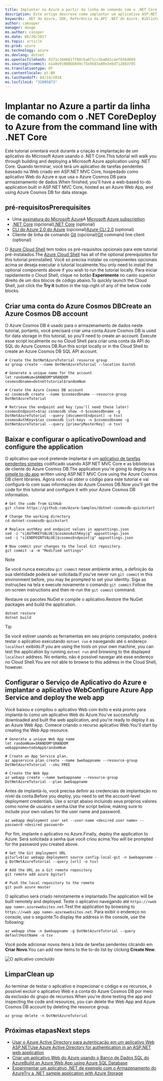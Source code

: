 ```yaml
---
title: Implantar no Azure a partir da linha de comando com o .NET Core
description: Este artigo descreve como implantar um aplicativo ASP.NET Core a um Serviço de Aplicativo do Azure usando as ferramentas de linha de comando.
keywords: .NET do Azure, SDK, Referência da API .NET do Azure, Biblioteca de classes .NET do Azure
author: camsoper
manager: douge
ms.author: casoper
ms.date: 06/20/2017
ms.topic: article
ms.prod: azure
ms.technology: azure
ms.devlang: dotnet
ms.openlocfilehash: 8371c304681ff88cba6f1cc3ba0d1caef836d609
ms.sourcegitcommit: e1a0e91988bb849c75e9583a80e3e6d712083785
ms.translationtype: HT
ms.contentlocale: pt-BR
ms.lasthandoff: 04/14/2018
ms.locfileid: "31005873"
---
```

# <a name="deploy-to-azure-from-the-command-line-with-net-core"></a><span data-ttu-id="f4627-104">Implantar no Azure a partir da linha de comando com o .NET Core</span><span class="sxs-lookup"><span data-stu-id="f4627-104">Deploy to Azure from the command line with .NET Core</span></span>

<span data-ttu-id="f4627-105">Este tutorial orientará você durante a criação e implantação de um aplicativo do Microsoft Azure usando o .NET Core.</span><span class="sxs-lookup"><span data-stu-id="f4627-105">This tutorial will walk you through building and deploying a Microsoft Azure application using .NET Core.</span></span>  <span data-ttu-id="f4627-106">Quando terminar, você terá um aplicativo de tarefas pendentes baseado na Web criado em ASP.NET MVC Core, hospedado como aplicativo Web do Azure e que usa o Azure Cosmos DB para armazenamento de dados.</span><span class="sxs-lookup"><span data-stu-id="f4627-106">When finished, you'll have a web-based to-do application built in ASP.NET MVC Core, hosted as an Azure Web App, and using Azure Cosmos DB for data storage.</span></span>

## <a name="prerequisites"></a><span data-ttu-id="f4627-107">pré-requisitos</span><span class="sxs-lookup"><span data-stu-id="f4627-107">Prerequisites</span></span>

* <span data-ttu-id="f4627-108">Uma [assinatura do Microsoft Azure](https://azure.microsoft.com/free/)</span><span class="sxs-lookup"><span data-stu-id="f4627-108">A [Microsoft Azure subscription](https://azure.microsoft.com/free/)</span></span>
* <span data-ttu-id="f4627-109">[.NET Core](https://www.microsoft.com/net/download/core) (opcional)</span><span class="sxs-lookup"><span data-stu-id="f4627-109">[.NET Core](https://www.microsoft.com/net/download/core) (optional)</span></span>
* <span data-ttu-id="f4627-110">[CLI do Azure 2.0 do Azure](/cli/azure/install-az-cli2) (opcional)</span><span class="sxs-lookup"><span data-stu-id="f4627-110">[Azure CLI 2.0](/cli/azure/install-az-cli2) (optional)</span></span>
* <span data-ttu-id="f4627-111">Cliente de linha de comando [Git](https://www.git-scm.com/) (opcional)</span><span class="sxs-lookup"><span data-stu-id="f4627-111">[Git](https://www.git-scm.com/) command line client (optional)</span></span>

<span data-ttu-id="f4627-112">O [Azure Cloud Shell](/azure/cloud-shell/) tem todos os pré-requisitos opcionais para este tutorial pré-instalados.</span><span class="sxs-lookup"><span data-stu-id="f4627-112">The [Azure Cloud Shell](/azure/cloud-shell/) has all of the optional prerequisites for this tutorial preinstalled.</span></span>  <span data-ttu-id="f4627-113">Você só precisa instalar os componentes opcionais acima se deseja executar o tutorial localmente.</span><span class="sxs-lookup"><span data-stu-id="f4627-113">You only need to install the optional components above if you wish to run the tutorial locally.</span></span>  <span data-ttu-id="f4627-114">Para iniciar rapidamente o Cloud Shell, clique no botão **Experimente** no canto superior direito de um dos blocos de código abaixo.</span><span class="sxs-lookup"><span data-stu-id="f4627-114">To quickly launch the Cloud Shell, just click the **Try it** button in the top-right of any of the below code blocks.</span></span>

## <a name="create-an-azure-cosmos-db-account"></a><span data-ttu-id="f4627-115">Criar uma conta do Azure Cosmos DB</span><span class="sxs-lookup"><span data-stu-id="f4627-115">Create an Azure Cosmos DB account</span></span>

<span data-ttu-id="f4627-116">O Azure Cosmos DB é usado para o armazenamento de dados neste tutorial, portanto, você precisará criar uma conta.</span><span class="sxs-lookup"><span data-stu-id="f4627-116">Azure Cosmos DB is used for data storage in this tutorial, so you'll need to create an account.</span></span>  <span data-ttu-id="f4627-117">Execute esse script localmente ou no Cloud Shell para criar uma conta da API do SQL do Azure Cosmos DB.</span><span class="sxs-lookup"><span data-stu-id="f4627-117">Run this script locally or in the Cloud Shell to create an Azure Cosmos DB SQL API account.</span></span>

```azurecli-interactive
# Create the DotNetAzureTutorial resource group
az group create --name DotNetAzureTutorial --location EastUS

# Generate a unique name for the account
let randomNum=$RANDOM*$RANDOM
cosmosdbname=dotnettutorial$randomNum

# Create the Azure Cosmos DB account
az cosmosdb create --name $cosmosdbname --resource-group DotNetAzureTutorial

# Retrieve the endpoint and key (you'll need these later)
cosmosEndpoint=$(az cosmosdb show -n $cosmosdbname -g DotNetAzureTutorial --query [documentEndpoint] -o tsv)
cosmosAuthKey=$(az cosmosdb list-keys -n $cosmosdbname -g DotNetAzureTutorial --query [primaryMasterKey] -o tsv)

```

## <a name="download-and-configure-the-application"></a><span data-ttu-id="f4627-118">Baixar e configurar o aplicativo</span><span class="sxs-lookup"><span data-stu-id="f4627-118">Download and configure the application</span></span>

<span data-ttu-id="f4627-119">O aplicativo que você pretende implantar é um [aplicativo de tarefas pendentes simples](https://github.com/Azure-Samples/dotnet-cosmosdb-quickstart/) codificado usando ASP.NET MVC Core e as bibliotecas de cliente do Azure Cosmos DB.</span><span class="sxs-lookup"><span data-stu-id="f4627-119">The application you're going to deploy is a [simple to-do app](https://github.com/Azure-Samples/dotnet-cosmosdb-quickstart/) written using ASP.NET MVC Core using the Azure Cosmos DB client libraries.</span></span>  <span data-ttu-id="f4627-120">Agora você vai obter o código para este tutorial e vai configurá-lo com suas informações do Azure Cosmos DB.</span><span class="sxs-lookup"><span data-stu-id="f4627-120">Now you'll get the code for this tutorial and configure it with your Azure Cosmos DB information.</span></span>

```azurecli-interactive
# Get the code from GitHub
git clone https://github.com/Azure-Samples/dotnet-cosmosdb-quickstart

# Change the working directory
cd dotnet-cosmosdb-quickstart

# Replace authKey and endpoint values in appsettings.json
sed -i "s|AUTHKEYVALUE|$cosmosAuthKey|g" appsettings.json
sed -i "s|ENDPOINTVALUE|$cosmosEndpoint|g" appsettings.json

# Now commit your changes to the local Git repository.
git commit -a -m "Modified settings"

```

> [!NOTE]
> <span data-ttu-id="f4627-121">Se você nunca executou `git commit` nesse ambiente antes, a definição da sua identidade poderá ser solicitada.</span><span class="sxs-lookup"><span data-stu-id="f4627-121">If you've never run `git commit` in this environment before, you may be prompted to set your identity.</span></span> <span data-ttu-id="f4627-122">Siga as instruções na tela e execute novamente o comando `git commit`.</span><span class="sxs-lookup"><span data-stu-id="f4627-122">Follow the on-screen instructions and then re-run the `git commit` command.</span></span>

<span data-ttu-id="f4627-123">Restaure os pacotes NuGet e compile o aplicativo.</span><span class="sxs-lookup"><span data-stu-id="f4627-123">Restore the NuGet packages and build the application.</span></span>

```azurecli-interactive
dotnet restore
dotnet build
```

> [!TIP]
> <span data-ttu-id="f4627-124">Se você estiver usando as ferramentas em seu próprio computador, poderá testar o aplicativo executando `dotnet run` e navegando até o endereço `localhost` exibido.</span><span class="sxs-lookup"><span data-stu-id="f4627-124">If you are using the tools on your own machine, you can test the application by running `dotnet run` and browsing to the displayed `localhost` address.</span></span>  <span data-ttu-id="f4627-125">No entanto, não é possível navegar até esse endereço no Cloud Shell.</span><span class="sxs-lookup"><span data-stu-id="f4627-125">You are not able to browse to this address in the Cloud Shell, however.</span></span>  

## <a name="configure-azure-app-service-and-deploy-the-web-app"></a><span data-ttu-id="f4627-126">Configurar o Serviço de Aplicativo do Azure e implantar o aplicativo Web</span><span class="sxs-lookup"><span data-stu-id="f4627-126">Configure Azure App Service and deploy the web app</span></span>

<span data-ttu-id="f4627-127">Você baixou e compilou o aplicativo Web com êxito e está pronto para implantá-lo como um aplicativo Web do Azure.</span><span class="sxs-lookup"><span data-stu-id="f4627-127">You've successfully downloaded and built the web application, and you're ready to deploy it as an Azure Web App.</span></span>  <span data-ttu-id="f4627-128">Comece criando o recurso aplicativo Web.</span><span class="sxs-lookup"><span data-stu-id="f4627-128">You'll start by creating the Web App resource.</span></span>

```azurecli-interactive
# Generate a unique Web App name
let randomNum=$RANDOM*$RANDOM
webappname=todoApp$randomNum

# Create an App Service plan.
az appservice plan create --name $webappname --resource-group DotNetAzureTutorial --sku FREE

# Create the Web App
az webapp create --name $webappname --resource-group DotNetAzureTutorial --plan $webappname

```

<span data-ttu-id="f4627-129">Antes de implantá-lo, você precisa definir as credenciais de implantação no nível da conta.</span><span class="sxs-lookup"><span data-stu-id="f4627-129">Before you deploy, you need to set the account-level deployment credentials.</span></span>  <span data-ttu-id="f4627-130">Use o script abaixo incluindo seus próprios valores como nome de usuário e senha.</span><span class="sxs-lookup"><span data-stu-id="f4627-130">Use the script below, making sure to include your own values for the user name and password.</span></span>

```azurecli-interactive
az webapp deployment user set --user-name <desired user name> --password <desired password>
```

<span data-ttu-id="f4627-131">Por fim, implante o aplicativo no Azure.</span><span class="sxs-lookup"><span data-stu-id="f4627-131">Finally, deploy the application to Azure.</span></span>  <span data-ttu-id="f4627-132">Será solicitada a senha que você criou acima.</span><span class="sxs-lookup"><span data-stu-id="f4627-132">You will be prompted for the password you created above.</span></span>

```azurecli-interactive
# Get the Git deployment URL
giturl=$(az webapp deployment source config-local-git -n $webappname -g DotNetAzureTutorial --query [url] -o tsv)

# Add the URL as a Git remote repository
git remote add azure $giturl

# Push the local repository to the remote
git push azure master
```

<span data-ttu-id="f4627-133">O aplicativo será criado remotamente e implantado.</span><span class="sxs-lookup"><span data-stu-id="f4627-133">The application will be built remotely and deployed.</span></span>  <span data-ttu-id="f4627-134">Teste o aplicativo navegando até `https://<web app name>.azurewebsites.net`.</span><span class="sxs-lookup"><span data-stu-id="f4627-134">Test the application by browsing to `https://<web app name>.azurewebsites.net`.</span></span>  <span data-ttu-id="f4627-135">Para exibir o endereço no console, use o seguinte:</span><span class="sxs-lookup"><span data-stu-id="f4627-135">To display the address in the console, use the following:</span></span>

```azurecli-interactive
az webapp show -n $webappname -g DotNetAzureTutorial --query defaultHostName -o tsv
```

<span data-ttu-id="f4627-136">Você pode adicionar novos itens à lista de tarefas pendentes clicando em **Criar Novo**.</span><span class="sxs-lookup"><span data-stu-id="f4627-136">You can add new items to the to-do list by clicking **Create New**.</span></span>

![O aplicativo concluído](./media/dotnet-quickstart/todo.png)

## <a name="clean-up"></a><span data-ttu-id="f4627-138">Limpar</span><span class="sxs-lookup"><span data-stu-id="f4627-138">Clean up</span></span>

<span data-ttu-id="f4627-139">Ao terminar de testar o aplicativo e inspecionar o código e os recursos, é possível excluir o aplicativo Web e a conta do Azure Cosmos DB por meio da exclusão do grupo de recursos.</span><span class="sxs-lookup"><span data-stu-id="f4627-139">When you're done testing the app and inspecting the code and resources, you can delete the Web App and Azure Cosmos DB account by deleting the resource group.</span></span>

```azurecli-interactive
az group delete -n DotNetAzureTutorial
```

## <a name="next-steps"></a><span data-ttu-id="f4627-140">Próximas etapas</span><span class="sxs-lookup"><span data-stu-id="f4627-140">Next steps</span></span>

* [<span data-ttu-id="f4627-141">Usar o Azure Active Directory para autenticação em um aplicativo Web ASP.NET</span><span class="sxs-lookup"><span data-stu-id="f4627-141">Use Azure Active Directory for authentication in an ASP.NET web application</span></span>](/azure/active-directory/develop/active-directory-devquickstarts-webapp-dotnet)
* [<span data-ttu-id="f4627-142">Criar um aplicativo Web do Azure usando o Banco de Dados SQL do Azure</span><span class="sxs-lookup"><span data-stu-id="f4627-142">Build an Azure Web App using Azure SQL Database</span></span>](/azure/app-service-web/web-sites-dotnet-get-started)
* [<span data-ttu-id="f4627-143">Experimentar um aplicativo .NET de exemplo com o Armazenamento do Azure</span><span class="sxs-lookup"><span data-stu-id="f4627-143">Try a .NET sample application with Azure Storage</span></span>](/azure/storage/storage-samples-dotnet)


